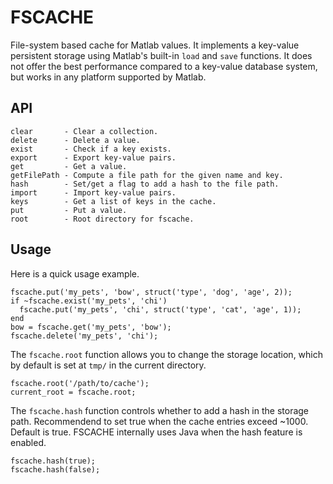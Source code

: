 FSCACHE
=======

File-system based cache for Matlab values. It implements a key-value persistent
storage using Matlab's built-in `load` and `save` functions. It does not offer
the best performance compared to a key-value database system, but works in any
platform supported by Matlab.

API
---

    clear       - Clear a collection.
    delete      - Delete a value.
    exist       - Check if a key exists.
    export      - Export key-value pairs.
    get         - Get a value.
    getFilePath - Compute a file path for the given name and key.
    hash        - Set/get a flag to add a hash to the file path.
    import      - Import key-value pairs.
    keys        - Get a list of keys in the cache.
    put         - Put a value.
    root        - Root directory for fscache.

Usage
-----

Here is a quick usage example.

    fscache.put('my_pets', 'bow', struct('type', 'dog', 'age', 2));
    if ~fscache.exist('my_pets', 'chi')
      fscache.put('my_pets', 'chi', struct('type', 'cat', 'age', 1));
    end
    bow = fscache.get('my_pets', 'bow');
    fscache.delete('my_pets', 'chi');

The `fscache.root` function allows you to change the storage location, which by
default is set at `tmp/` in the current directory.

    fscache.root('/path/to/cache');
    current_root = fscache.root;

The `fscache.hash` function controls whether to add a hash in the storage path.
Recommendend to set true when the cache entries exceed ~1000. Default is true.
FSCACHE internally uses Java when the hash feature is enabled.

    fscache.hash(true);
    fscache.hash(false);
